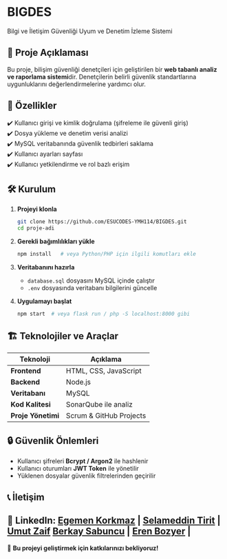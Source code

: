 # BIGDES
Bilgi ve İletişim Güvenliği Uyum ve Denetim İzleme Sistemi


## 📌 **Proje Açıklaması**
Bu proje, bilişim güvenliği denetçileri için geliştirilen bir **web tabanlı analiz ve raporlama sistemi**dir. Denetçilerin belirli güvenlik standartlarına uygunluklarını değerlendirmelerine yardımcı olur.

## 🚀 **Özellikler**
✔️ Kullanıcı girişi ve kimlik doğrulama (şifreleme ile güvenli giriş)  
✔️ Dosya yükleme ve denetim verisi analizi  
✔️ MySQL veritabanında güvenlik tedbirleri saklama  
✔️ Kullanıcı ayarları sayfası  
✔️ Kullanıcı yetkilendirme ve rol bazlı erişim  

## 🛠 **Kurulum**

1. **Projeyi klonla**  
   ```bash
   git clone https://github.com/ESUCODES-YMH114/BIGDES.git
   cd proje-adi
   ```  
2. **Gerekli bağımlılıkları yükle**  
   ```bash
   npm install   # veya Python/PHP için ilgili komutları ekle
   ```  
3. **Veritabanını hazırla**  
   - `database.sql` dosyasını MySQL içinde çalıştır  
   - `.env` dosyasında veritabanı bilgilerini güncelle  

4. **Uygulamayı başlat**  
   ```bash
   npm start  # veya flask run / php -S localhost:8000 gibi
   ```  

## 🏗 **Teknolojiler ve Araçlar**

| Teknoloji | Açıklama |
|-----------|----------|
| **Frontend** | HTML, CSS, JavaScript |
| **Backend** | Node.js |
| **Veritabanı** | MySQL |
| **Kod Kalitesi** | SonarQube ile analiz |
| **Proje Yönetimi** | Scrum & GitHub Projects |

## 🔒 **Güvenlik Önlemleri**
- Kullanıcı şifreleri **Bcrypt / Argon2** ile hashlenir  
- Kullanıcı oturumları **JWT Token** ile yönetilir  
- Yüklenen dosyalar güvenlik filtrelerinden geçirilir  


## 📞 **İletişim**
🔗 LinkedIn:
[Egemen Korkmaz](https://www.linkedin.com/in/egemen-korkmaz/) |
[Selameddin Tirit](https://www.linkedin.com/in/selameddin-tirit-897792335/) |
[Umut Zaif](https://www.linkedin.com/in/umut-zaif/)
[Berkay Sabuncu](https://www.linkedin.com/in/berkay-sabuncu-6bb75b238/) |
[Eren Bozyer](https://www.linkedin.com/in/erenbozyer/) |
---
🚀 **Bu projeyi geliştirmek için katkılarınızı bekliyoruz!**

